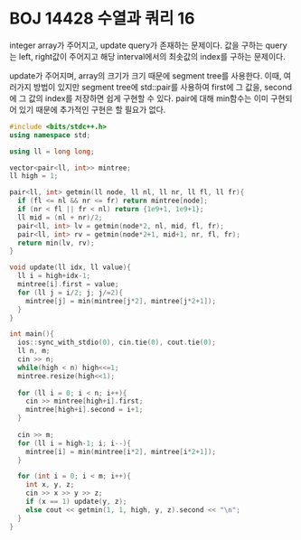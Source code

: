 # BOJ 14428 수열과 쿼리 16

integer array가 주어지고, update query가 존재하는 문제이다.
값을 구하는 query는 left, right값이 주어지고 해당 interval에서의 최솟값의 index를 구하는 문제이다.

update가 주어지며, array의 크기가 크기 때문에 segment tree를 사용한다.
이때, 여러가지 방법이 있지만 segment tree에 std::pair를 사용하여 first에 그 값을, second에 그 값의 index를 저장하면 쉽게 구현할 수 있다.
pair에 대해 min함수는 이미 구현되어 있기 때문에 추가적인 구현은 할 필요가 없다.

```cpp
#include <bits/stdc++.h>
using namespace std;

using ll = long long;

vector<pair<ll, int>> mintree;
ll high = 1;

pair<ll, int> getmin(ll node, ll nl, ll nr, ll fl, ll fr){
  if (fl <= nl && nr <= fr) return mintree[node];
  if (nr < fl || fr < nl) return {1e9+1, 1e9+1};
  ll mid = (nl + nr)/2;
  pair<ll, int> lv = getmin(node*2, nl, mid, fl, fr);
  pair<ll, int> rv = getmin(node*2+1, mid+1, nr, fl, fr);
  return min(lv, rv);
}

void update(ll idx, ll value){
  ll i = high+idx-1;
  mintree[i].first = value;
  for (ll j = i/2; j; j/=2){
    mintree[j] = min(mintree[j*2], mintree[j*2+1]);
  }
}

int main(){
  ios::sync_with_stdio(0), cin.tie(0), cout.tie(0);
  ll n, m;
  cin >> n;
  while(high < n) high<<=1;
  mintree.resize(high<<1);
  
  for (ll i = 0; i < n; i++){
    cin >> mintree[high+i].first;
    mintree[high+i].second = i+1;
  }
  
  cin >> m;
  for (ll i = high-1; i; i--){
    mintree[i] = min(mintree[i*2], mintree[i*2+1]);
  }

  for (int i = 0; i < m; i++){
    int x, y, z;
    cin >> x >> y >> z;
    if (x == 1) update(y, z);
    else cout << getmin(1, 1, high, y, z).second << "\n";
  }
}
```
